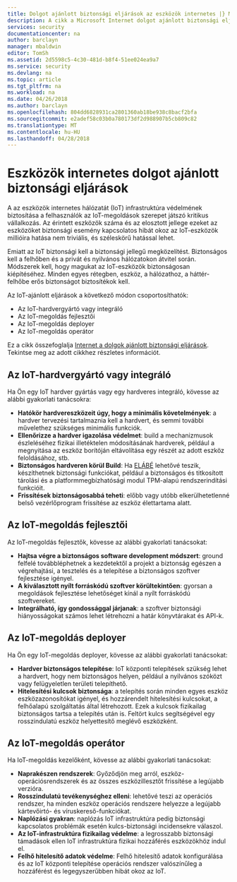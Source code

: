 ```yaml
---
title: Dolgot ajánlott biztonsági eljárások az eszközök internetes |} Microsoft Docs
description: A cikk a Microsoft Internet dolgot ajánlott biztonsági eljárások és általános javaslatok válogatott listáját tartalmazza.
services: security
documentationcenter: na
author: barclayn
manager: mbaldwin
editor: TomSh
ms.assetid: 2d5598c5-4c30-481d-b8f4-51ee024ea9a7
ms.service: security
ms.devlang: na
ms.topic: article
ms.tgt_pltfrm: na
ms.workload: na
ms.date: 04/26/2018
ms.author: barclayn
ms.openlocfilehash: 804dd6828931ca2801360ab18be938c8bacf2bfa
ms.sourcegitcommit: e2adef58c03b0a780173df2d988907b5cb809c82
ms.translationtype: MT
ms.contentlocale: hu-HU
ms.lasthandoff: 04/28/2018
---
```

# <a name="internet-of-things-security-best-practices"></a>Eszközök internetes dolgot ajánlott biztonsági eljárások

A az eszközök internetes hálózatát (IoT) infrastruktúra védelmének biztosítása a felhasználók az IoT-megoldások szerepet játszó kritikus vállalkozás. Az érintett eszközök száma és az elosztott jellege ezeket az eszközöket biztonsági esemény kapcsolatos hibát okoz az IoT-eszközök millióira hatása nem triviális, és széleskörű hatással lehet.

Emiatt az IoT biztonsági kell a biztonsági jellegű megközelítést. Biztonságos kell a felhőben és a privát és nyilvános hálózatokon átvitel során. Módszerek kell, hogy magukat az IoT-eszközök biztonságosan kiépítéséhez. Minden egyes rétegben, eszköz, a hálózathoz, a háttér-felhőbe erős biztonságot biztosítékok kell.

Az IoT-ajánlott eljárások a következő módon csoportosíthatók:

* Az IoT-hardvergyártó vagy integráló
* Az IoT-megoldás fejlesztői
* Az IoT-megoldás deployer
* Az IoT-megoldás operátor

Ez a cikk összefoglalja [Internet a dolgok ajánlott biztonsági eljárások](../iot-suite/iot-security-best-practices.md). Tekintse meg az adott cikkhez részletes információt.

## <a name="iot-hardware-manufacturer-or-integrator"></a>Az IoT-hardvergyártó vagy integráló

Ha Ön egy IoT hardver gyártás vagy egy hardveres integráló, kövesse az alábbi gyakorlati tanácsokra:

* **Hatókör hardvereszközeit úgy, hogy a minimális követelmények**: a hardver tervezési tartalmaznia kell a hardvert, és semmi további művelethez szükséges minimális funkciók. 
* **Ellenőrizze a hardver igazolása védelmet**: build a mechanizmusok észleléséhez fizikai illetéktelen módosításának hardverek, például a megnyitása az eszköz borítóján eltávolítása egy részét az adott eszköz feloldásához, stb. 
* **Biztonságos hardveren körül Build**: Ha [ELÁBÉ](https://en.wikipedia.org/wiki/Cost_of_goods_sold) lehetővé teszik, készíthetnek biztonsági funkciókat, például a biztonságos és titkosított tárolási és a platformmegbízhatósági modul TPM-alapú rendszerindítási funkcióit.
* **Frissítések biztonságosabbá teheti**: előbb vagy utóbb elkerülhetetlenné belső vezérlőprogram frissítése az eszköz élettartama alatt.

## <a name="iot-solution-developer"></a>Az IoT-megoldás fejlesztői

Az IoT-megoldás fejlesztők, kövesse az alábbi gyakorlati tanácsokat:

* **Hajtsa végre a biztonságos software development módszert**: ground felfelé továbbléphetnek a kezdetektől a projekt a biztonság egészen a végrehajtási, a tesztelés és a telepítése a biztonságos szoftver fejlesztése igényel.
* **A kiválasztott nyílt forráskódú szoftver körültekintően**: gyorsan a megoldások fejlesztése lehetőséget kínál a nyílt forráskódú szoftvereket.
* **Integrálható, így gondossággal járjanak**: a szoftver biztonsági hiányosságokat számos lehet létrehozni a határ könyvtárakat és API-k. 

## <a name="iot-solution-deployer"></a>Az IoT-megoldás deployer

Ha Ön egy IoT-megoldás deployer, kövesse az alábbi gyakorlati tanácsokat:

* **Hardver biztonságos telepítése**: IoT központi telepítések szükség lehet a hardvert, hogy nem biztonságos helyen, például a nyilvános szóközt vagy felügyeletlen területi telepíthető.
* **Hitelesítési kulcsok biztonsága**: a telepítés során minden egyes eszköz eszközazonosítókat igényel, és hozzárendelt hitelesítési kulcsokat, a felhőalapú szolgáltatás által létrehozott. Ezek a kulcsok fizikailag biztonságos tartsa a telepítés után is. Feltört kulcs segítségével egy rosszindulatú eszköz helyettesítő meglévő eszközként.

## <a name="iot-solution-operator"></a>Az IoT-megoldás operátor

Ha IoT-megoldás kezelőként, kövesse az alábbi gyakorlati tanácsokat:

* **Naprakészen rendszerek**: Győződjön meg arról, eszköz-operációsrendszerek és az összes eszközillesztőt frissítése a legújabb verzióra. 
* **Rosszindulatú tevékenységhez elleni**: lehetővé teszi az operációs rendszer, ha minden eszköz operációs rendszere helyezze a legújabb kártevőirtó- és víruskereső-funkciókat. 
* **Naplózási gyakran**: naplózás IoT infrastruktúra pedig biztonsági kapcsolatos problémák esetén kulcs-biztonsági incidensekre válaszol.
* **Az IoT-infrastruktúra fizikailag védelme**: a legrosszabb biztonsági támadások ellen IoT infrastruktúra fizikai hozzáférés eszközökhöz indul el.
* **Felhő hitelesítő adatok védelme**: Felhő hitelesítő adatok konfigurálása és az IoT központi telepítése operációs rendszer valószínűleg a hozzáférést és legegyszerűbben hibát okoz az IoT. 

